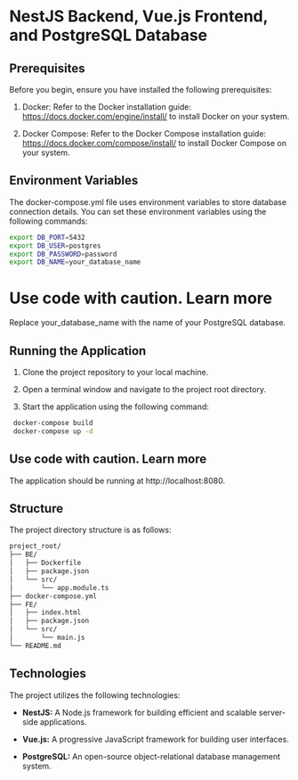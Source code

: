 # NestJS Backend, Vue.js Frontend, and PostgreSQL Database

## Prerequisites

Before you begin, ensure you have installed the following prerequisites:

1. Docker: Refer to the Docker installation guide: https://docs.docker.com/engine/install/ to install Docker on your system.

2. Docker Compose: Refer to the Docker Compose installation guide: https://docs.docker.com/compose/install/ to install Docker Compose on your system.

## Environment Variables

The docker-compose.yml file uses environment variables to store database connection details. You can set these environment variables using the following commands:

```bash
export DB_PORT=5432
export DB_USER=postgres
export DB_PASSWORD=password
export DB_NAME=your_database_name
```

# Use code with caution. Learn more

Replace your_database_name with the name of your PostgreSQL database.

## Running the Application

1. Clone the project repository to your local machine.

2. Open a terminal window and navigate to the project root directory.

3. Start the application using the following command:

```bash
 docker-compose build
 docker-compose up -d
```

## Use code with caution. Learn more

The application should be running at http://localhost:8080.

## Structure

The project directory structure is as follows:

```bash
project_root/
├── BE/
│   ├── Dockerfile
│   ├── package.json
│   └── src/
│       └── app.module.ts
├── docker-compose.yml
├── FE/
│   ├── index.html
│   ├── package.json
│   └── src/
│       └── main.js
└── README.md
```

## Technologies

The project utilizes the following technologies:

- **NestJS:** A Node.js framework for building efficient and scalable server-side applications.

- **Vue.js:** A progressive JavaScript framework for building user interfaces.

- **PostgreSQL:** An open-source object-relational database management system.
